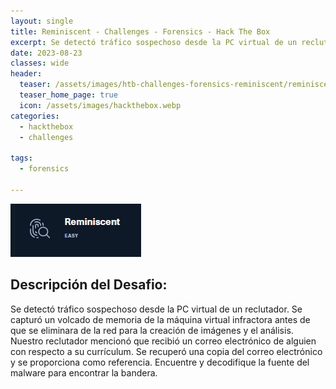 ```yaml
---
layout: single
title: Reminiscent - Challenges - Forensics - Hack The Box
excerpt: Se detectó tráfico sospechoso desde la PC virtual de un reclutador. Se capturó un volcado de memoria de la máquina virtual infractora antes de que se eliminara de la red para la creación de imágenes y el análisis. Nuestro reclutador mencionó que recibió un correo electrónico de alguien con respecto a su currículum. Se recuperó una copia del correo electrónico y se proporciona como referencia. Encuentre y decodifique la fuente del malware para encontrar la bandera."
date: 2023-08-23
classes: wide
header:
  teaser: /assets/images/htb-challenges-forensics-reminiscent/reminiscent.png
  teaser_home_page: true
  icon: /assets/images/hackthebox.webp
categories:
  - hackthebox
  - challenges
 
tags:  
  - forensics
    
---
```


![](/assets/images/htb-challenges-forensics-reminiscent/reminiscent.png)

## Descripción del Desafio:

Se detectó tráfico sospechoso desde la PC virtual de un reclutador. Se capturó un volcado de memoria de la máquina virtual infractora antes de que se eliminara de la red para la creación de imágenes y el análisis. Nuestro reclutador mencionó que recibió un correo electrónico de alguien con respecto a su currículum. Se recuperó una copia del correo electrónico y se proporciona como referencia. Encuentre y decodifique la fuente del malware para encontrar la bandera.

